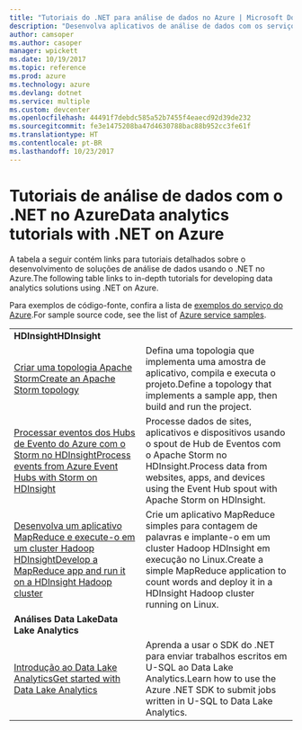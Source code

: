 ```yaml
---
title: "Tutoriais do .NET para análise de dados no Azure | Microsoft Docs"
description: "Desenvolva aplicativos de análise de dados com os serviços do Microsoft Azure."
author: camsoper
ms.author: casoper
manager: wpickett
ms.date: 10/19/2017
ms.topic: reference
ms.prod: azure
ms.technology: azure
ms.devlang: dotnet
ms.service: multiple
ms.custom: devcenter
ms.openlocfilehash: 44491f7debdc585a52b7455f4eaecd92d39de232
ms.sourcegitcommit: fe3e1475208ba47d4630788bac88b952cc3fe61f
ms.translationtype: HT
ms.contentlocale: pt-BR
ms.lasthandoff: 10/23/2017
---
```

# <a name="data-analytics-tutorials-with-net-on-azure"></a><span data-ttu-id="b1740-103">Tutoriais de análise de dados com o .NET no Azure</span><span class="sxs-lookup"><span data-stu-id="b1740-103">Data analytics tutorials with .NET on Azure</span></span>

<span data-ttu-id="b1740-104">A tabela a seguir contém links para tutoriais detalhados sobre o desenvolvimento de soluções de análise de dados usando o .NET no Azure.</span><span class="sxs-lookup"><span data-stu-id="b1740-104">The following table links to in-depth tutorials for developing data analytics solutions using .NET on Azure.</span></span> 

<span data-ttu-id="b1740-105">Para exemplos de código-fonte, confira a lista de [exemplos do serviço do Azure](https://azure.microsoft.com/resources/samples/?platform=dotnet).</span><span class="sxs-lookup"><span data-stu-id="b1740-105">For sample source code, see the list of [Azure service samples](https://azure.microsoft.com/resources/samples/?platform=dotnet).</span></span>

| | |
|---|---|
| <span data-ttu-id="b1740-106">**HDInsight**</span><span class="sxs-lookup"><span data-stu-id="b1740-106">**HDInsight**</span></span> | |
| <span data-ttu-id="b1740-107">[Criar uma topologia Apache Storm][1]</span><span class="sxs-lookup"><span data-stu-id="b1740-107">[Create an Apache Storm topology][1]</span></span> | <span data-ttu-id="b1740-108">Defina uma topologia que implementa uma amostra de aplicativo, compila e executa o projeto.</span><span class="sxs-lookup"><span data-stu-id="b1740-108">Define a topology that implements a sample app, then build and run the project.</span></span> | 
| <span data-ttu-id="b1740-109">[Processar eventos dos Hubs de Evento do Azure com o Storm no HDInsight][2]</span><span class="sxs-lookup"><span data-stu-id="b1740-109">[Process events from Azure Event Hubs with Storm on HDInsight][2]</span></span> | <span data-ttu-id="b1740-110">Processe dados de sites, aplicativos e dispositivos usando o spout de Hub de Eventos com o Apache Storm no HDInsight.</span><span class="sxs-lookup"><span data-stu-id="b1740-110">Process data from websites, apps, and devices using the Event Hub spout with Apache Storm on HDInsight.</span></span>
| <span data-ttu-id="b1740-111">[Desenvolva um aplicativo MapReduce e execute-o em um cluster Hadoop HDInsight][3]</span><span class="sxs-lookup"><span data-stu-id="b1740-111">[Develop a MapReduce app and run it on a HDInsight Hadoop cluster][3]</span></span> | <span data-ttu-id="b1740-112">Crie um aplicativo MapReduce simples para contagem de palavras e implante-o em um cluster Hadoop HDInsight em execução no Linux.</span><span class="sxs-lookup"><span data-stu-id="b1740-112">Create a simple MapReduce application to count words and deploy it in a HDInsight Hadoop cluster running on Linux.</span></span> |
| <span data-ttu-id="b1740-113">**Análises Data Lake**</span><span class="sxs-lookup"><span data-stu-id="b1740-113">**Data Lake Analytics**</span></span> | |
| <span data-ttu-id="b1740-114">[Introdução ao Data Lake Analytics][4]</span><span class="sxs-lookup"><span data-stu-id="b1740-114">[Get started with Data Lake Analytics][4]</span></span> | <span data-ttu-id="b1740-115">Aprenda a usar o SDK do .NET para enviar trabalhos escritos em U-SQL ao Data Lake Analytics.</span><span class="sxs-lookup"><span data-stu-id="b1740-115">Learn how to use the Azure .NET SDK to submit jobs written in U-SQL to Data Lake Analytics.</span></span>|


[1]: /azure/hdinsight/hdinsight-storm-develop-csharp-event-hub-topology
[2]: /azure/hdinsight/hdinsight-storm-develop-csharp-visual-studio-topology
[3]: /azure/hdinsight/hdinsight-hadoop-dotnet-csharp-mapreduce-streaming
[4]: /azure/data-lake-analytics/data-lake-analytics-get-started-net-sdk